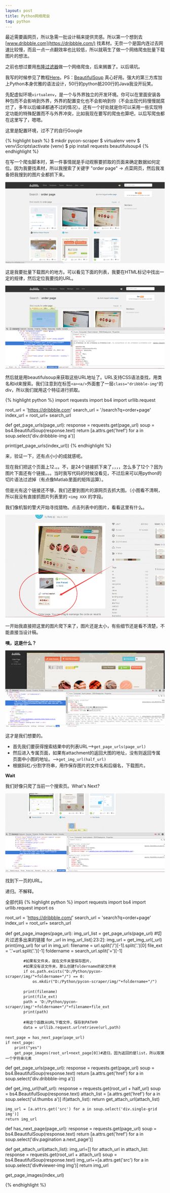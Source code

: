 ```yaml
---
layout: post
title: Python网络爬虫
tag: python
---
```


最近需要画网页，所以急需一批设计稿来提供灵感。所以第一个想到去 [www.dribbble.com](https://dribbble.com/) 找素材。无奈一个是国内连过去网速比较慢，而且一点一点翻效率也比较低，所以就萌生了做一个网络爬虫批量下载图片的想法。

之前也想过要用[布隆过滤器][1]做一个网络爬虫，后来搁置了。以后填坑。

我写的时候参见了教程[Here][2]。PS：[BeautifulSoup][3] 真心好用。强大的第三方库加上Python本身优雅的语法设计，50行的python抵200行的Java我没开玩笑。

先配虚拟环境`virtualenv`，是一个与外界独立的开发环境。你可以在里面安装各种包而不会影响到外界，外界的配置变化也不会影响到你（不会出现代码慢慢就腐烂了，多年以后编译都通不过的情况）。还有一个好处就是你可以采用一些实现特定功能的特殊配置而不与外界冲突，比如我现在要写的爬虫也算吧，以后写爬虫都在这里写了，嗯嗯。

这里是配置环境，过不了的自行Google

{% highlight bash %}
$ mkdir pycon-scraper
$ virtualenv venv
$ venv\Scripts\activate
(venv) $ pip install requests beautifulsoup4
{% endhighlight %}

在写一个爬虫脚本时，第一件事情就是手动观察要抓取的页面来确定数据如何定位。因为我要找素材，所以我搜索了关键字 "order page" -> 点菜网页，然后我准备把我搜到的图片全都抓下来。

![order-page](/assets/images/2015-04-07/order-page.png)

这是我要批量下载图片的地方。可以看见下面的列表，我要在HTML标记中找出一定的规律，然后定位我要找的URL。

![image-page-url](/assets/images/2015-04-07/image-page-url.png)

然后就是用beautifulsoup来获取这些URL地址了。URL支持CSS语法查找，用类名和id来搜索。我们注意到在标签`<a><a/>`外面套了一层`class="dribbble-img"`的div，所以我们就用这个特征进行抓取。

{% highlight python %}
import requests
import bs4
import urllib.request

root_url = 'https://dribbble.com'
search_url = '/search?q=order+page'
index_url = root_url+ search_url

def get_page_urls(page_url):
    response = requests.get(page_url)
    soup = bs4.BeautifulSoup(response.text)
    return [a.attrs.get('href') for a in soup.select('div.dribbble-img a')]

print(get_page_urls(index_url))
{% endhighlight %}

来，验证一下，还有点小小的成就感呢。

现在我们把这个页面上12.。。不，是24个链接抓下来了，，，，怎么多了12个？因为图片下面还有个链接。。。当时我写代码的时候没看见，不过后来可以用python的切片语法过滤掉（有点像Matlab里面的矩阵运算）。

但是光有这个链接还不够，我们还要到图片的源网页去抓大图。（小图看不清啊，所以我没有直接抓图片列表里的 `<img XXX` 的字段。

我们像机智的警犬开始寻找猎物。点击列表中的图片，看看这里有什么。

![attach](/assets/images/2015-04-07/attach.png)

一开始我直接把这里的图片爬下来了，图片还是太小，有些细节还是看不清楚，不能直接当设计稿。

**咦，这是什么？**

![original-img](/assets/images/2015-04-07/original-img.png)

这才是我们想要的。

* 首先我们要获得搜索结果中的列表URL-->`get_page_urls(page_url)`
* 然后进入专属页面，如果有attachment的返回大图的地址，没有则返回专属页面中小图的地址。-->`get_img_url(half_url)`
* 根据斜杠`/`分割字符串，用作保存图片的文件名和后缀名，下载图片。

**Wait**

我们好像只爬了当前一个搜索页。What's Next?

![next-button](/assets/images/2015-04-07/next-button.png)

找到下一页的URL。

递归。不解释。

全部代码
{% highlight python %}
import requests
import bs4
import urllib.request
import os

root_url = 'https://dribbble.com/'
search_url = 'search?q=order+page'
index_url = root_url+ search_url

def get_page_images(page_url):
	img_url_list = get_page_urls(page_url)
	#切片过滤多出来的链接
	for _url in img_url_list[:23:2]:
		img_url = get_img_url(_url)
		print(img_url)
		for url in img_url:
			filename = url.split('/')[-1].split('.')[0]
			file_ext = '.'+url.split('.')[-1]
			foldername = search_url.split('=')[-1]

			#如果有文件夹，就在文件夹里保存图片，
			#如果没有该文件夹，那么创建foldername的新文件夹
			if os.path.exists("D:/Python/pycon-scraper/img/"+foldername+"/") == 0:
				os.mkdir("D:/Python/pycon-scraper/img/"+foldername+"/")

			print(filename)
			print(file_ext)
			path = 'D:/Python/pycon-scraper/img/'+foldername+"/"+filename+file_ext
			print(path)

			#用这个函数从URL下载文件，保存到PATH中
			data = urllib.request.urlretrieve(url,path)

	next_page = has_next_page(page_url)
	if next_page:
		print("yes")
		get_page_images(root_url+next_page[0])#递归，因为返回的是list，所以取第一个字符串元素

def get_page_urls(page_url):
    response = requests.get(page_url)
    soup = bs4.BeautifulSoup(response.text)
    return [a.attrs.get('href') for a in soup.select('div.dribbble-img a')]

def get_img_url(half_url):
    response = requests.get(root_url + half_url)
    soup = bs4.BeautifulSoup(response.text)
    attach_list = [a.attrs.get('href') for a in soup.select('ul.thumbs a')]
    if(attach_list):
    	return get_attach_url(attach_list)

    img_url = [a.attrs.get('src') for a in soup.select('div.single-grid img')]
    return img_url

def has_next_page(page_url):
	response = requests.get(page_url)
	soup = bs4.BeautifulSoup(response.text)
	return [a.attrs.get('href') for a in soup.select('div.pagination a.next_page')]

def get_attach_url(attach_list):
	img_url=[]
	for attach_url in attach_list:
		response = requests.get(root_url + attach_url)
		soup = bs4.BeautifulSoup(response.text)
		img_url+=[a.attrs.get('src') for a in soup.select('div#viewer-img img')]
	return img_url

get_page_images(index_url)

{% endhighlight %}

[1]:http://zh.wikipedia.org/zh/%E5%B8%83%E9%9A%86%E8%BF%87%E6%BB%A4%E5%99%A8

[2]:http://wuchong.me/blog/2014/04/24/easy-web-scraping-with-python/

[3]:http://www.crummy.com/software/BeautifulSoup/bs4/doc/index.zh.html